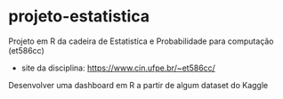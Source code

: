 # projeto-estatistica
Projeto em R da cadeira de Estatistíca e Probabilidade para computação (et586cc)
 - site da disciplina: https://www.cin.ufpe.br/~et586cc/

Desenvolver uma dashboard em R a partir de algum dataset do Kaggle
